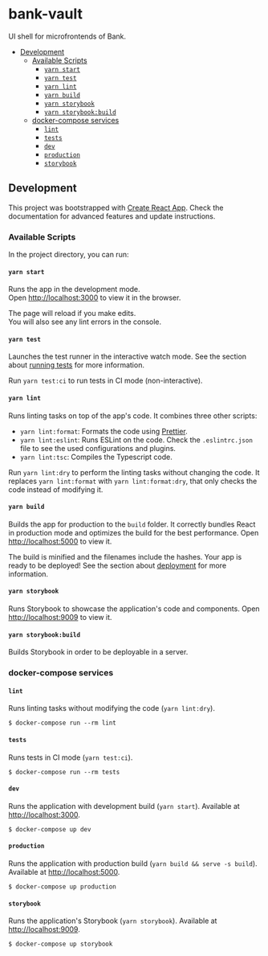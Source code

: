 <h1>bank-vault</h1>

UI shell for microfrontends of Bank.

- [Development](#development)
  - [Available Scripts](#available-scripts)
    - [`yarn start`](#yarn-start)
    - [`yarn test`](#yarn-test)
    - [`yarn lint`](#yarn-lint)
    - [`yarn build`](#yarn-build)
    - [`yarn storybook`](#yarn-storybook)
    - [`yarn storybook:build`](#yarn-storybookbuild)
  - [docker-compose services](#docker-compose-services)
    - [`lint`](#lint)
    - [`tests`](#tests)
    - [`dev`](#dev)
    - [`production`](#production)
    - [`storybook`](#storybook)

## Development

This project was bootstrapped with [Create React App](https://create-react-app.dev/). Check the documentation for advanced features and update instructions.

### Available Scripts

In the project directory, you can run:

#### `yarn start`

Runs the app in the development mode.<br />
Open [http://localhost:3000](http://localhost:3000) to view it in the browser.

The page will reload if you make edits.<br />
You will also see any lint errors in the console.

#### `yarn test`

Launches the test runner in the interactive watch mode. See the section about [running tests](https://facebook.github.io/create-react-app/docs/running-tests) for more information.

Run `yarn test:ci` to run tests in CI mode (non-interactive).

#### `yarn lint`

Runs linting tasks on top of the app's code. It combines three other scripts:

- `yarn lint:format`: Formats the code using [Prettier](https://prettier.io/).
- `yarn lint:eslint`: Runs ESLint on the code. Check the `.eslintrc.json` file to see the used configurations and plugins.
- `yarn lint:tsc`: Compiles the Typescript code.

Run `yarn lint:dry` to perform the linting tasks without changing the code. It replaces `yarn lint:format` with `yarn lint:format:dry`, that only checks the code instead of modifying it.

#### `yarn build`

Builds the app for production to the `build` folder. It correctly bundles React in production mode and optimizes the build for the best performance. Open [http://localhost:5000](http://localhost:5000) to view it.

The build is minified and the filenames include the hashes. Your app is ready to be deployed! See the section about [deployment](https://facebook.github.io/create-react-app/docs/deployment) for more information.

#### `yarn storybook`

Runs Storybook to showcase the application's code and components. Open [http://localhost:9009](http://localhost:9009) to view it.

#### `yarn storybook:build`

Builds Storybook in order to be deployable in a server.

### docker-compose services

#### `lint`

Runs linting tasks without modifying the code (`yarn lint:dry`).

`$ docker-compose run --rm lint`

#### `tests`

Runs tests in CI mode (`yarn test:ci`).

`$ docker-compose run --rm tests`

#### `dev`

Runs the application with development build (`yarn start`). Available at [http://localhost:3000](http://localhost:3000).

`$ docker-compose up dev`

#### `production`

Runs the application with production build (`yarn build && serve -s build`). Available at [http://localhost:5000](http://localhost:5000).

`$ docker-compose up production`

#### `storybook`

Runs the application's Storybook (`yarn storybook`). Available at [http://localhost:9009](http://localhost:9009).

`$ docker-compose up storybook`
